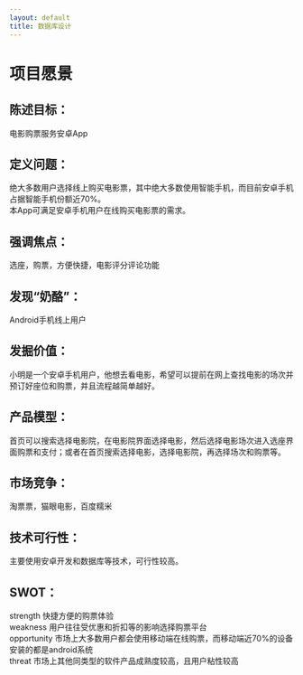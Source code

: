 ```yaml
---
layout: default
title: 数据库设计
---
```


# 项目愿景

## 陈述目标：
电影购票服务安卓App

## 定义问题：
绝大多数用户选择线上购买电影票，其中绝大多数使用智能手机，而目前安卓手机占据智能手机份额近70%。  
本App可满足安卓手机用户在线购买电影票的需求。

## 强调焦点：
选座，购票，方便快捷，电影评分评论功能

## 发现“奶酪”：
Android手机线上用户

## 发掘价值：
小明是一个安卓手机用户，他想去看电影，希望可以提前在网上查找电影的场次并预订好座位和购票，并且流程越简单越好。

## 产品模型：
首页可以搜索选择电影院，在电影院界面选择电影，然后选择电影场次进入选座界面购票和支付；或者在首页搜索选择电影，选择电影院，再选择场次和购票等。

## 市场竞争：
淘票票，猫眼电影，百度糯米

## 技术可行性：
主要使用安卓开发和数据库等技术，可行性较高。

## SWOT：
strength 快捷方便的购票体验  
weakness 用户往往受优惠和折扣等的影响选择购票平台  
opportunity 市场上大多数用户都会使用移动端在线购票，而移动端近70%的设备安装的都是android系统  
threat 市场上其他同类型的软件产品成熟度较高，且用户粘性较高
